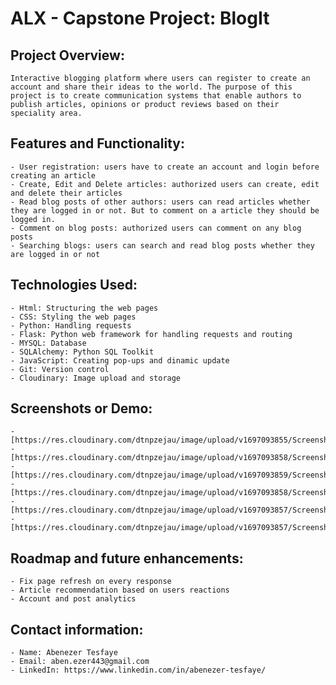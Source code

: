 # ALX - Capstone Project: BlogIt

## Project Overview:

    Interactive blogging platform where users can register to create an account and share their ideas to the world. The purpose of this project is to create communication systems that enable authors to publish articles, opinions or product reviews based on their speciality area.

## Features and Functionality:

    - User registration: users have to create an account and login before creating an article
    - Create, Edit and Delete articles: authorized users can create, edit and delete their articles
    - Read blog posts of other authors: users can read articles whether they are logged in or not. But to comment on a article they should be logged in.
    - Comment on blog posts: authorized users can comment on any blog posts
    - Searching blogs: users can search and read blog posts whether they are logged in or not

## Technologies Used:

    - Html: Structuring the web pages
    - CSS: Styling the web pages
    - Python: Handling requests
    - Flask: Python web framework for handling requests and routing
    - MYSQL: Database
    - SQLAlchemy: Python SQL Toolkit
    - JavaScript: Creating pop-ups and dinamic update
    - Git: Version control
	- Cloudinary: Image upload and storage

## Screenshots or Demo:
	- [https://res.cloudinary.com/dtnpzejau/image/upload/v1697093855/Screenshot_189_ageitj.png]
	- [https://res.cloudinary.com/dtnpzejau/image/upload/v1697093858/Screenshot_191_txx4p4.png]
	- [https://res.cloudinary.com/dtnpzejau/image/upload/v1697093859/Screenshot_192_gmpn7k.png]
	- [https://res.cloudinary.com/dtnpzejau/image/upload/v1697093858/Screenshot_197_k3khnr.png]
	- [https://res.cloudinary.com/dtnpzejau/image/upload/v1697093857/Screenshot_198_ybhhmq.png]
	- [https://res.cloudinary.com/dtnpzejau/image/upload/v1697093857/Screenshot_194_lsp4wi.png]

## Roadmap and future enhancements:

    - Fix page refresh on every response
    - Article recommendation based on users reactions
    - Account and post analytics

## Contact information:

    - Name: Abenezer Tesfaye
    - Email: aben.ezer443@gmail.com
    - LinkedIn: https://www.linkedin.com/in/abenezer-tesfaye/
